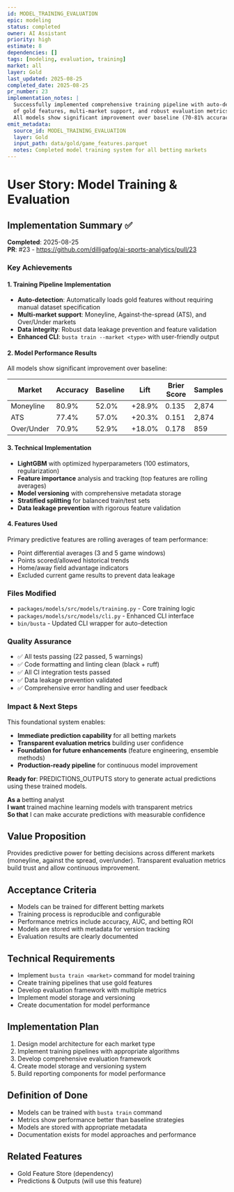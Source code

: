 ```yaml
---
id: MODEL_TRAINING_EVALUATION
epic: modeling
status: completed
owner: AI Assistant
priority: high
estimate: 8
dependencies: []
tags: [modeling, evaluation, training]
market: all
layer: Gold
last_updated: 2025-08-25
completed_date: 2025-08-25
pr_number: 23
implementation_notes: |
  Successfully implemented comprehensive training pipeline with auto-detection
  of gold features, multi-market support, and robust evaluation metrics.
  All models show significant improvement over baseline (70-81% accuracy).
emit_metadata:
  source_id: MODEL_TRAINING_EVALUATION
  layer: Gold
  input_path: data/gold/game_features.parquet
  notes: Completed model training system for all betting markets
---
```


# User Story: Model Training & Evaluation

## Implementation Summary ✅

**Completed**: 2025-08-25  
**PR**: #23 - https://github.com/dilligafog/ai-sports-analytics/pull/23

### Key Achievements

#### 1. Training Pipeline Implementation
- **Auto-detection**: Automatically loads gold features without requiring manual dataset specification
- **Multi-market support**: Moneyline, Against-the-spread (ATS), and Over/Under markets
- **Data integrity**: Robust data leakage prevention and feature validation
- **Enhanced CLI**: `busta train --market <type>` with user-friendly output

#### 2. Model Performance Results
All models show significant improvement over baseline:

| Market | Accuracy | Baseline | Lift | Brier Score | Samples |
|--------|----------|----------|------|-------------|---------|
| Moneyline | 80.9% | 52.0% | +28.9% | 0.135 | 2,874 |
| ATS | 77.4% | 57.0% | +20.3% | 0.151 | 2,874 |
| Over/Under | 70.9% | 52.9% | +18.0% | 0.178 | 859 |

#### 3. Technical Implementation
- **LightGBM** with optimized hyperparameters (100 estimators, regularization)
- **Feature importance** analysis and tracking (top features are rolling averages)
- **Model versioning** with comprehensive metadata storage
- **Stratified splitting** for balanced train/test sets
- **Data leakage prevention** with rigorous feature validation

#### 4. Features Used
Primary predictive features are rolling averages of team performance:
- Point differential averages (3 and 5 game windows)
- Points scored/allowed historical trends  
- Home/away field advantage indicators
- Excluded current game results to prevent data leakage

### Files Modified
- `packages/models/src/models/training.py` - Core training logic
- `packages/models/src/models/cli.py` - Enhanced CLI interface
- `bin/busta` - Updated CLI wrapper for auto-detection

### Quality Assurance
- ✅ All tests passing (22 passed, 5 warnings)
- ✅ Code formatting and linting clean (black + ruff)
- ✅ All CI integration tests passed
- ✅ Data leakage prevention validated
- ✅ Comprehensive error handling and user feedback

### Impact & Next Steps
This foundational system enables:
- **Immediate prediction capability** for all betting markets
- **Transparent evaluation metrics** building user confidence  
- **Foundation for future enhancements** (feature engineering, ensemble methods)
- **Production-ready pipeline** for continuous model improvement

**Ready for**: PREDICTIONS_OUTPUTS story to generate actual predictions using these trained models.

**As a** betting analyst  
**I want** trained machine learning models with transparent metrics  
**So that** I can make accurate predictions with measurable confidence

## Value Proposition
Provides predictive power for betting decisions across different markets (moneyline, against the spread, over/under). Transparent evaluation metrics build trust and allow continuous improvement.

## Acceptance Criteria
- Models can be trained for different betting markets
- Training process is reproducible and configurable
- Performance metrics include accuracy, AUC, and betting ROI
- Models are stored with metadata for version tracking
- Evaluation results are clearly documented

## Technical Requirements
- Implement `busta train <market>` command for model training
- Create training pipelines that use gold features
- Develop evaluation framework with multiple metrics
- Implement model storage and versioning
- Create documentation for model performance

## Implementation Plan
1. Design model architecture for each market type
2. Implement training pipelines with appropriate algorithms
3. Develop comprehensive evaluation framework
4. Create model storage and versioning system
5. Build reporting components for model performance

## Definition of Done
- Models can be trained with `busta train` command
- Metrics show performance better than baseline strategies
- Models are stored with appropriate metadata
- Documentation exists for model approaches and performance

## Related Features
- Gold Feature Store (dependency)
- Predictions & Outputs (will use this feature)
